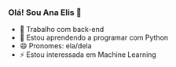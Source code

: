 ### Olá! Sou Ana Elis 👋

- 🔭 Trabalho com back-end
- 🌱 Estou aprendendo a programar com Python
- 😄 Pronomes: ela/dela
- ⚡ Estou interessada em Machine Learning

